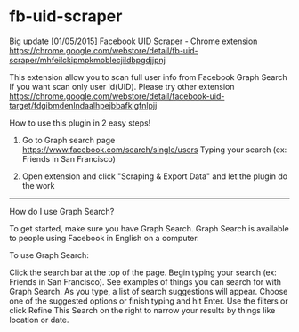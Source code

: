 fb-uid-scraper
==============
Big update [01/05/2015]
Facebook UID Scraper - Chrome extension
https://chrome.google.com/webstore/detail/fb-uid-scraper/mhfeilckipmpkmoblecjildbpgdjjpnj


This extension allow you to scan full user info from Facebook Graph Search
If you want scan only user id(UID). Please try other extension
https://chrome.google.com/webstore/detail/facebook-uid-target/fdgibmdenlndaalhpejbbafklgfnlpjj

How to use this plugin in 2 easy steps!

1) Go to Graph search page https://www.facebook.com/search/single/users
   Typing your search (ex: Friends in San Francisco)

2) Open extension and click "Scraping & Export Data" and let the plugin do the work
-------------------------------------

How do I use Graph Search?

To get started, make sure you have Graph Search. Graph Search is available to people using Facebook in English on a computer.

To use Graph Search:

Click the search bar at the top of the page.
Begin typing your search (ex: Friends in San Francisco). See examples of things you can search for with Graph Search.
As you type, a list of search suggestions will appear.
Choose one of the suggested options or finish typing and hit Enter.
Use the filters or click Refine This Search on the right to narrow your results by things like location or date.
